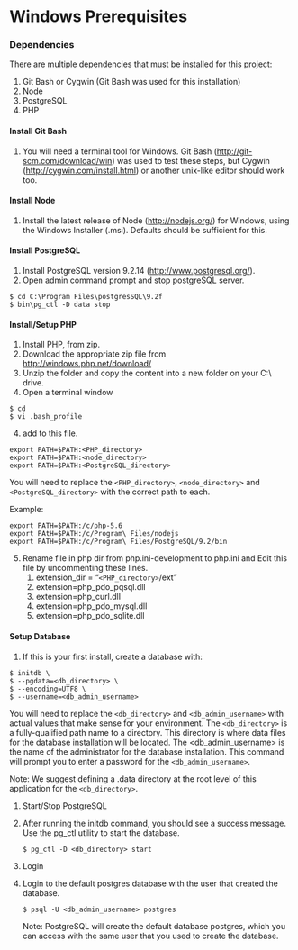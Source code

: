 Windows Prerequisites
=====================

### Dependencies
There are multiple dependencies that must be installed for this project:

1. Git Bash or Cygwin (Git Bash was used for this installation)
1. Node
1. PostgreSQL
1. PHP

#### Install Git Bash
1. You will need a terminal tool for Windows. Git Bash
   (http://git-scm.com/download/win) was used to test these steps, but Cygwin
   (http://cygwin.com/install.html) or another unix-like editor should work too.

#### Install Node
1. Install the latest release of Node (http://nodejs.org/) for Windows, using
   the Windows Installer (.msi). Defaults should be sufficient for this.

#### Install PostgreSQL
1. Install PostgreSQL version 9.2.14 (http://www.postgresql.org/).
1. Open admin command prompt and stop postgreSQL server.
```
$ cd C:\Program Files\postgresSQL\9.2f
$ bin\pg_ctl -D data stop
```

#### Install/Setup PHP
1. Install PHP, from zip.
  1. Download the appropriate zip file from http://windows.php.net/download/
  2. Unzip the folder and copy the content into a new folder on your C:\ drive.
  3. Open a terminal window
  ```
  $ cd
  $ vi .bash_profile
  ```
  4. add to this file.
  ```
  export PATH=$PATH:<PHP_directory>
  export PATH=$PATH:<node_directory>
  export PATH=$PATH:<PostgreSQL_directory>
  ```

  You will need to replace the `<PHP_directory>`, `<node_directory>` and
  `<PostgreSQL_directory>` with the correct path to each.

  Example:
  ```
  export PATH=$PATH:/c/php-5.6
  export PAtH=$PATH:/c/Program\ Files/nodejs
  export PATH=$PATH:/c/Program\ Files/PostgreSQL/9.2/bin
  ```

  5. Rename file in php dir from php.ini-development to php.ini and Edit this
     file by uncommenting these lines.
      1. extension_dir = “`<PHP_directory>`/ext”
      2. extension=php_pdo_pqsql.dll
      3. extension=php_curl.dll
      4. extension=php_pdo_mysql.dll
      5. extension=php_pdo_sqlite.dll

#### Setup Database
1. If this is your first install, create a database with:
  ```
  $ initdb \
  $ --pgdata=<db_directory> \
  $ --encoding=UTF8 \
  $ --username=<db_admin_username>
  ```
  You will need to replace the `<db_directory>` and `<db_admin_username>` with
  actual values that make sense for your environment. The `<db_directory>` is a
  fully-qualified path name to a directory. This directory is where data files
  for the database installation will be located. The <db_admin_username> is the
  name of the administrator for the database installation. This command will
  prompt you to enter a password for the `<db_admin_username>`.

  Note: We suggest defining a .data directory at the root level of this
  application for the `<db_directory>`.

1. Start/Stop PostgreSQL
  1. After running the initdb command, you should see a success message. Use
     the pg_ctl utility to start the database.
     ```
     $ pg_ctl -D <db_directory> start
     ```
1. Login
  1. Login to the default postgres database with the user that created the
     database.
     ```
     $ psql -U <db_admin_username> postgres
     ```

     Note: PostgreSQL will create the default database postgres, which you can
     access with the same user that you used to create the database.

